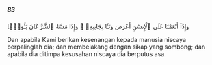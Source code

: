 ##### 83

<span class="ayah">وَإِذَآ أَنْعَمْنَا عَلَى ٱلْإِنسَٰنِ أَعْرَضَ وَنَـَٔا بِجَانِبِهِۦ ۖ وَإِذَا مَسَّهُ ٱلشَّرُّ كَانَ يَـُٔوسًۭا</span>

<span class="ayah_translation">Dan apabila Kami berikan kesenangan kepada manusia niscaya berpalinglah dia; dan membelakang dengan sikap yang sombong; dan apabila dia ditimpa kesusahan niscaya dia berputus asa.</span>
